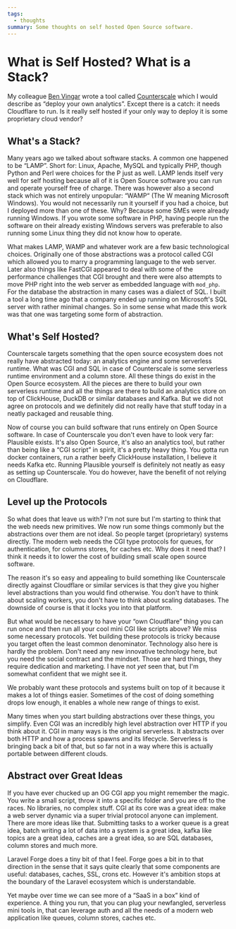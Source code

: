 ```yaml
---
tags:
  - thoughts
summary: Some thoughts on self hosted Open Source software.
---
```


# What is Self Hosted? What is a Stack?

My colleague [Ben Vingar](https://x.com/bentlegen/) wrote a tool called
[Counterscale](https://counterscale.dev/) which I would describe as
“deploy your own analytics”.  Except there is a catch: it needs Cloudflare
to run.  Is it really self hosted if your only way to deploy it is some
proprietary cloud vendor?

## What's a Stack?

Many years ago we talked about software stacks.  A common one happened to
be “LAMP”.  Short for: Linux, Apache, MySQL and typically PHP, though
Python and Perl were choices for the P just as well.  LAMP lends itself
very well for self hosting because all of it is Open Source software you
can run and operate yourself free of charge.  There was however also a
second stack which was not entirely unpopular: “WAMP“ (The W meaning
Microsoft Windows).  You would not necessarily run it yourself if you had
a choice, but I deployed more than one of these.  Why? Because some SMEs
were already running Windows.  If you wrote some software in PHP, having
people run the software on their already existing Windows servers was
preferable to also running some Linux thing they did not know how to
operate.

What makes LAMP, WAMP and whatever work are a few basic technological
choices.  Originally one of those abstractions was a protocol called CGI
which allowed you to marry a programming language to the web server.
Later also things like FastCGI appeared to deal with some of the
performance challenges that CGI brought and there were also attempts to
move PHP right into the web server as embedded language with `mod_php`.
For the database the abstraction in many cases was a dialect of SQL.  I
built a tool a long time ago that a company ended up running on
Microsoft's SQL server with rather minimal changes.  So in some sense what
made this work was that one was targeting some form of abstraction.

## What's Self Hosted?

Counterscale targets something that the open source ecosystem does not
really have abstracted today: an analytics engine and some serverless
runtime.  What was CGI and SQL in case of Counterscale is some serverless
runtime environment and a column store.  All these things do exist in the
Open Source ecosystem.  All the pieces are there to build your own
serverless runtime and all the things are there to build an analytics
store on top of ClickHouse, DuckDB or similar databases and Kafka.  But we
did not agree on protocols and we definitely did not really have that
stuff today in a neatly packaged and reusable thing.

Now of course you can build software that runs entirely on Open Source
software.  In case of Counterscale you don't even have to look very far:
Plausible exists.  It's also Open Source, it's also an analytics tool, but
rather than being like a “CGI script” in spirit, it's a pretty heavy thing.
You gotta run docker containers, run a rather beefy ClickHouse
installation, I believe it needs Kafka etc.  Running Plausible yourself is
definitely not neatly as easy as setting up Counterscale.  You do however,
have the benefit of not relying on Cloudflare.

## Level up the Protocols

So what does that leave us with?  I'm not sure but I'm starting to think
that the web needs new primitives.  We now run some things commonly but
the abstractions over them are not ideal.  So people target (proprietary)
systems directly.  The modern web needs the CGI type protocols for queues,
for authentication, for columns stores, for caches etc.  Why does it need
that?  I think it needs it to lower the cost of building small scale open
source software.

The reason it's so easy and appealing to build something like Counterscale
directly against Cloudflare or similar services is that they give you
higher level abstractions than you would find otherwise.  You don't have
to think about scaling workers, you don't have to think about scaling
databases.  The downside of course is that it locks you into that platform.

But what would be necessary to have your “own Cloudflare” thing you can
run once and then run all your cool mini CGI like scripts above?  We miss
some necessary protocols.  Yet building these protocols is tricky because
you target often the least common denominator.  Technology also here is
hardly the problem.  Don't need any new innovative technology here, but you
need the social contract and the mindset.  Those are hard things, they require
dedication and marketing.  I have not *yet* seen that, but I'm somewhat
confident that we might see it.

We probably want these protocols and systems built on top of it because it
makes a lot of things easier.  Sometimes of the cost of doing something
drops low enough, it enables a whole new range of things to exist.

Many times when you start building abstractions over these things, you
simplify.  Even CGI was an incredibly high level abstraction over HTTP if
you think about it.  CGI in many ways is the original serverless.  It
abstracts over both HTTP and how a process spawns and its lifecycle.
Serverless is bringing back a bit of that, but so far not in a way where
this is actually portable between different clouds.

## Abstract over Great Ideas

If you have ever chucked up an OG CGI app you might remember the magic.
You write a small script, throw it into a specific folder and you are off
to the races.  No libraries, no complex stuff.  CGI at its core was a
great idea: make a web server dynamic via a super trivial protocol anyone
can implement.  There are more ideas like that.  Submitting tasks to a
worker queue is a great idea, batch writing a lot of data into a system is
a great idea, kafka like  topics are a great idea, caches are a great idea,
so are SQL databases, column stores and much more.

Laravel Forge does a tiny bit of that I feel.  Forge goes a bit in to that
direction in the sense that it says quite clearly that some components are
useful: databases, caches, SSL, crons etc.  However it's ambition stops at
the boundary of the Laravel ecosystem which is understandable.

Yet maybe over time we can see more of a “SaaS in a box” kind of
experience.  A thing you run, that you can plug your newfangled,
serverless mini tools in, that can leverage auth and all the needs of a
modern web application like queues, column stores, caches etc.
